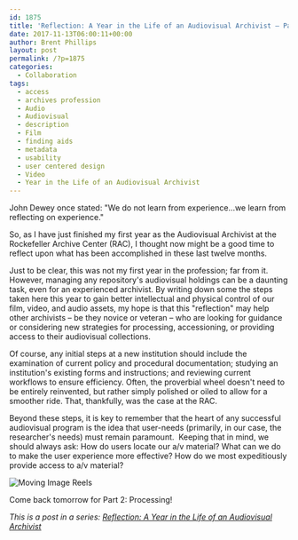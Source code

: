 ```yaml
---
id: 1875
title: 'Reflection: A Year in the Life of an Audiovisual Archivist – Part 1'
date: 2017-11-13T06:00:11+00:00
author: Brent Phillips
layout: post
permalink: /?p=1875
categories:
  - Collaboration
tags:
  - access
  - archives profession
  - Audio
  - Audiovisual
  - description
  - Film
  - finding aids
  - metadata
  - usability
  - user centered design
  - Video
  - Year in the Life of an Audiovisual Archivist
---
```

John Dewey once stated: "We do not learn from experience...we learn from reflecting on experience."

So, as I have just finished my first year as the Audiovisual Archivist at the Rockefeller Archive Center (RAC), I thought now might be a good time to reflect upon what has been accomplished in these last twelve months.

<!--more-->

Just to be clear, this was not my first year in the profession; far from it. However, managing any repository's audiovisual holdings can be a daunting task, even for an experienced archivist. By writing down some the steps taken here this year to gain better intellectual and physical control of our film, video, and audio assets, my hope is that this "reflection" may help other archivists – be they novice or veteran – who are looking for guidance or considering new strategies for processing, accessioning, or providing access to their audiovisual collections.

Of course, any initial steps at a new institution should include the examination of current policy and procedural documentation; studying an institution's existing forms and instructions; and reviewing current workflows to ensure efficiency. Often, the proverbial wheel doesn't need to be entirely reinvented, but rather simply polished or oiled to allow for a smoother ride. That, thankfully, was the case at the RAC.

Beyond these steps, it is key to remember that the heart of any successful audiovisual program is the idea that user-needs (primarily, in our case, the researcher's needs) must remain paramount.  Keeping that in mind, we should always ask: How do users locate our a/v material? What can we do to make the user experience more effective? How do we most expeditiously provide access to a/v material?

![Moving Image Reels](http://blog.rockarch.org/wp-content/uploads/2017/11/IMG_1260.jpg)

Come back tomorrow for Part 2: Processing!

_This is a post in a series: [Reflection: A Year in the Life of an Audiovisual Archivist](http://blog.rockarch.org/?tag=year-in-the-life-of-an-audiovisual-archivist)_
